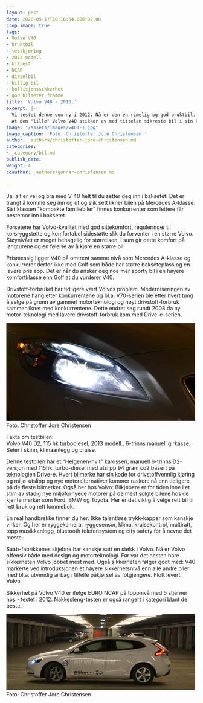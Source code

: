 ```yaml
---
layout: post
date: 2020-05-17T10:16:54.000+02:00
crop_image: true
tags:
- Volvo V40
- bruktbil
- testkjøring
- 2012 modell
- biltest
- NCAP
- dieselbil
- billig bil
- kollisjonssikkerhet
- god bilseter framme
title: 'Volvo V40 - 2013:'
excerpt: |-
  Vi testet denne som ny i 2012. Nå er den en rimelig og god bruktbil. Les vårt førsteinntrykk den gang.
  At den "lille" Volvo V40 stikker av med tittelen sikreste bil i sin klassse på NCAP-testen alt  i 2012 er både oppsiktsvekkende og imponerende. For nå er NCAP-testene utvidet og flere sider ved bilens sikkerhet testes nå enn før. I tillegg har bilen flotte kjøreegenskaper og et tiltalende og moderne design.
image: "/assets/images/v401-1.jpg"
image_caption: 'Foto: Christoffer Jore Christensen '
author: _authors/christoffer-jore-christensen.md
categories:
- _category/bil.md
publish_date: 
weight: 4
coauthor: _authors/gunnar-christensen.md

---
```

Ja, alt er vel og bra med V 40 helt til du setter deg inn i baksetet: Det er trangt å komme seg inn og ut og slik sett likner bilen på Mercedes A-klasse. Så i klassen "kompakte familiebiler" finnes konkurrenter som lettere får bestemor inn i baksetet.

Forsetene har Volvo-kvalitet med god sittekomfort, reguleringer til korsryggstøtte og komfortabel sidestøtte slik du forventer i en større Volvo. Støynivået er meget behagelig for størrelsen. I sum gir dette komfort på langturene og en følelse av å kjøre en større bil.

Prismessig ligger V40 på omtrent samme nivå som Mercedes A-klasse og konkurrerer derfor ikke med Golf som både har større bakseteplass og en lavere prislapp. Det er når du ønsker deg noe mer sporty bil i en høyere komfortklasse enn Golf at du vurderer V40.

Drivstoff-forbruket har tidligere vært Volvos problem. Moderniseringen av motorene hang etter konkurrentene og bl.a. V70-serien ble etter hvert tung å selge på grunn av gammel motorteknologi og høyt drivstoff-forbruk sammenliknet med konkurrentene. Dette endret seg rundt 2008 da ny  
motor-teknologi med lavere drivstoff-forbruk kom med Drive-e-serien.

![](/assets/images/leasingbil.jpg)  
Foto: Christoffer Jore Christensen

Fakta om testbilen:  
Volvo V40 D2, 115 hk turbodiesel, 2013 modell., 6-trinns manuell girkasse, Seter i skinn, klimaanlegg og cruise.

Denne testbilen har et "Helgenen-hvit" karosseri, manuell 6-trinns D2-versjon med 115hk. turbo-diesel med utslipp 94 gram co2 basert på teknologien Drive-e. Hvert bilmerke har sin kode for drivstoffvennlig kjøring og miljø-utslipp og nye motoralternativer kommer raskere nå enn tidligere på de fleste bilmerker. Også her hos Volvo: Bilkjøpere er for tiden inne i et stim av stadig nye miljøfornyede motorer på de mest solgte bilene hos de kjente merker som Ford, BMW og Toyota. Her er det viktig å velge rett bil til rett bruk og rett lommebok.

En real handbrekke finner du her: Ikke talentløse trykk-kapper som kanskje virker. Og her er ryggekamera, ryggesensor, klima, kruisekontrol, multiratt, topp musikkanlegg, bluetooth telefonsystem og city safety for å nevne det meste.

Saab-fabrikkenes skjebne har kanskje satt en støkk i Volvo. Nå er Volvo offensiv både med design og motorteknologi. Før var det nesten bare sikkerheten Volvo jobbet mest med. Også sikkerheten følger godt med: V40 markerte ved introduksjonen et høyere sikkerhetsnivå enn alle andre biler med bl.a. utvendig airbag i tilfelle påkjørsel av fotgjengere. Flott levert Volvo.

Sikkerhet på Volvo V40 er ifølge EURO NCAP på toppnivå med 5 stjerner hos - testet i 2012. Nakkesleng-testen er også rangert i kategori blant de beste.

![](/assets/images/v402.jpg)  
Foto: Christoffer Jore Christensen